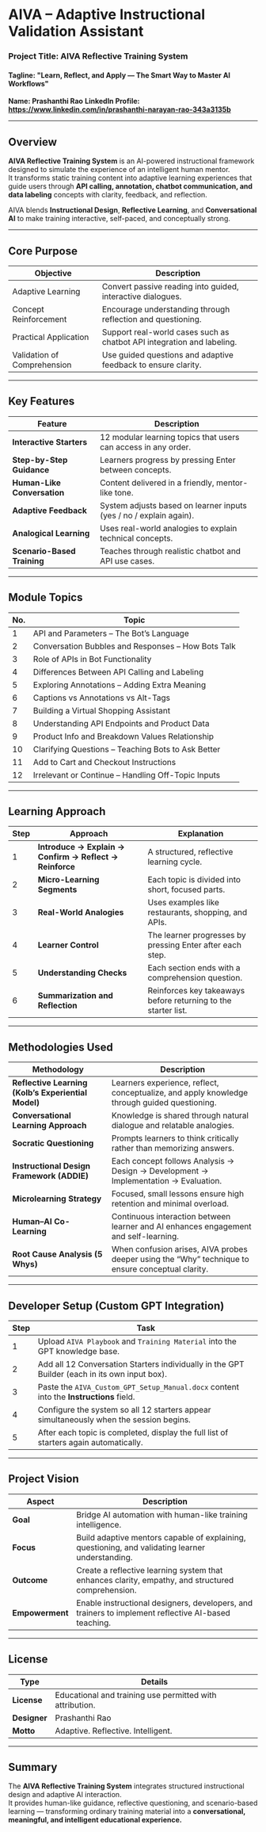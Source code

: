 # AIVA – Adaptive Instructional Validation Assistant  
### Project Title: AIVA Reflective Training System  
#### Tagline: "Learn, Reflect, and Apply — The Smart Way to Master AI Workflows"
**Name: Prashanthi Rao**
**LinkedIn  Profile: https://www.linkedin.com/in/prashanthi-narayan-rao-343a3135b**

---

## Overview

**AIVA Reflective Training System** is an AI-powered instructional framework designed to simulate the experience of an intelligent human mentor.  
It transforms static training content into adaptive learning experiences that guide users through **API calling, annotation, chatbot communication, and data labeling** concepts with clarity, feedback, and reflection.  

AIVA blends **Instructional Design**, **Reflective Learning**, and **Conversational AI** to make training interactive, self-paced, and conceptually strong.

---

## Core Purpose

| Objective | Description |
|------------|-------------|
| Adaptive Learning | Convert passive reading into guided, interactive dialogues. |
| Concept Reinforcement | Encourage understanding through reflection and questioning. |
| Practical Application | Support real-world cases such as chatbot API integration and labeling. |
| Validation of Comprehension | Use guided questions and adaptive feedback to ensure clarity. |

---

## Key Features

| Feature | Description |
|----------|-------------|
| **Interactive Starters** | 12 modular learning topics that users can access in any order. |
| **Step-by-Step Guidance** | Learners progress by pressing Enter between concepts. |
| **Human-Like Conversation** | Content delivered in a friendly, mentor-like tone. |
| **Adaptive Feedback** | System adjusts based on learner inputs (yes / no / explain again). |
| **Analogical Learning** | Uses real-world analogies to explain technical concepts. |
| **Scenario-Based Training** | Teaches through realistic chatbot and API use cases. |

---

## Module Topics

| No. | Topic |
|-----|--------|
| 1 | API and Parameters – The Bot’s Language |
| 2 | Conversation Bubbles and Responses – How Bots Talk |
| 3 | Role of APIs in Bot Functionality |
| 4 | Differences Between API Calling and Labeling |
| 5 | Exploring Annotations – Adding Extra Meaning |
| 6 | Captions vs Annotations vs Alt-Tags |
| 7 | Building a Virtual Shopping Assistant |
| 8 | Understanding API Endpoints and Product Data |
| 9 | Product Info and Breakdown Values Relationship |
| 10 | Clarifying Questions – Teaching Bots to Ask Better |
| 11 | Add to Cart and Checkout Instructions |
| 12 | Irrelevant or Continue – Handling Off-Topic Inputs |

---

## Learning Approach

| Step | Approach | Explanation |
|------|-----------|-------------|
| 1 | **Introduce → Explain → Confirm → Reflect → Reinforce** | A structured, reflective learning cycle. |
| 2 | **Micro-Learning Segments** | Each topic is divided into short, focused parts. |
| 3 | **Real-World Analogies** | Uses examples like restaurants, shopping, and APIs. |
| 4 | **Learner Control** | The learner progresses by pressing Enter after each step. |
| 5 | **Understanding Checks** | Each section ends with a comprehension question. |
| 6 | **Summarization and Reflection** | Reinforces key takeaways before returning to the starter list. |

---

## Methodologies Used

| Methodology | Description |
|--------------|-------------|
| **Reflective Learning (Kolb’s Experiential Model)** | Learners experience, reflect, conceptualize, and apply knowledge through guided questioning. |
| **Conversational Learning Approach** | Knowledge is shared through natural dialogue and relatable analogies. |
| **Socratic Questioning** | Prompts learners to think critically rather than memorizing answers. |
| **Instructional Design Framework (ADDIE)** | Each concept follows Analysis → Design → Development → Implementation → Evaluation. |
| **Microlearning Strategy** | Focused, small lessons ensure high retention and minimal overload. |
| **Human–AI Co-Learning** | Continuous interaction between learner and AI enhances engagement and self-learning. |
| **Root Cause Analysis (5 Whys)** | When confusion arises, AIVA probes deeper using the “Why” technique to ensure conceptual clarity. |

---

## Developer Setup (Custom GPT Integration)

| Step | Task |
|------|------|
| 1 | Upload `AIVA Playbook` and `Training Material` into the GPT knowledge base. |
| 2 | Add all 12 Conversation Starters individually in the GPT Builder (each in its own input box). |
| 3 | Paste the `AIVA_Custom_GPT_Setup_Manual.docx` content into the **Instructions** field. |
| 4 | Configure the system so all 12 starters appear simultaneously when the session begins. |
| 5 | After each topic is completed, display the full list of starters again automatically. |

---

## Project Vision

| Aspect | Description |
|---------|-------------|
| **Goal** | Bridge AI automation with human-like training intelligence. |
| **Focus** | Build adaptive mentors capable of explaining, questioning, and validating learner understanding. |
| **Outcome** | Create a reflective learning system that enhances clarity, empathy, and structured comprehension. |
| **Empowerment** | Enable instructional designers, developers, and trainers to implement reflective AI-based teaching. |

---

## License

| Type | Details |
|------|----------|
| **License** | Educational and training use permitted with attribution. |
| **Designer** | Prashanthi Rao |
| **Motto** | Adaptive. Reflective. Intelligent. |

---

## Summary

The **AIVA Reflective Training System** integrates structured instructional design and adaptive AI interaction.  
It provides human-like guidance, reflective questioning, and scenario-based learning — transforming ordinary training material into a **conversational, meaningful, and intelligent educational experience.**

